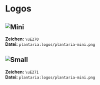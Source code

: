 # Logos

## ![Mini](https://raw.githubusercontent.com/Plantaria-Network/Plantaria-ResourcePack/main/assets/plantaria/textures/logos/planntaria-mini.png)
**Zeichen:** `\uE270`  
**Datei:** `plantaria:logos/plantaria-mini.png`

## ![Small](https://raw.githubusercontent.com/Plantaria-Network/Plantaria-ResourcePack/main/assets/plantaria/textures/logos/planntaria-mini.png)
**Zeichen:** `\uE271`  
**Datei:** `plantaria:logos/plantaria-mini.png`
